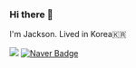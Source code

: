### Hi there 👋

I'm Jackson. Lived in Korea🇰🇷


<img src = "https://img.shields.io/badge/Jackson-000000?style=flat-square&logo=Apple&logoColor=white&"> [![Naver Badge](https://img.shields.io/badge/Naver-03C75A?style=flat-square&logo=Gmail&logoColor=white&link=mailto:rarebook92@naver.com)](mailto:rarebook92@naver.com)
<!--
**JacksonPk/JacksonPK** is a ✨ _special_ ✨ repository because its `README.md` (this file) appears on your GitHub profile.

Here are some ideas to get you started:

